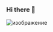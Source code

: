 ### Hi there 👋

<!--
**Lubov66/Lubov66** is a ✨ _special_ ✨ repository because its `README.md` (this file) appears on your GitHub profile.

Here are some ideas to get you started:

- 🔭 I’m currently working on ...
- 🌱 I’m currently learning ...
- 👯 I’m looking to collaborate on ...
- 🤔 I’m looking for help with ...
- 💬 Ask me about ...
- 📫 How to reach me: ...
- 😄 Pronouns: ...
- ⚡ Fun fact: ...
-->

![изображение](https://user-images.githubusercontent.com/107340025/211309114-fb120fd5-cf57-4678-82ab-4677230200cb.png)

